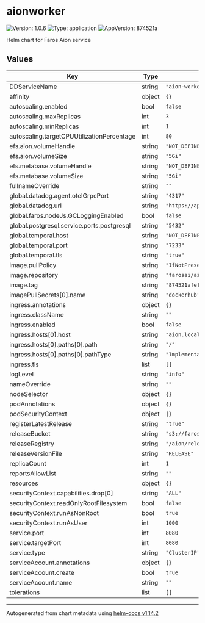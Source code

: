# aionworker

![Version: 1.0.6](https://img.shields.io/badge/Version-1.0.6-informational?style=flat-square) ![Type: application](https://img.shields.io/badge/Type-application-informational?style=flat-square) ![AppVersion: 874521a](https://img.shields.io/badge/AppVersion-874521a-informational?style=flat-square)

Helm chart for Faros Aion service

## Values

| Key | Type | Default | Description |
|-----|------|---------|-------------|
| DDServiceName | string | `"aion-worker"` |  |
| affinity | object | `{}` |  |
| autoscaling.enabled | bool | `false` |  |
| autoscaling.maxReplicas | int | `3` |  |
| autoscaling.minReplicas | int | `1` |  |
| autoscaling.targetCPUUtilizationPercentage | int | `80` |  |
| efs.aion.volumeHandle | string | `"NOT_DEFINED"` |  |
| efs.aion.volumeSize | string | `"5Gi"` |  |
| efs.metabase.volumeHandle | string | `"NOT_DEFINED"` |  |
| efs.metabase.volumeSize | string | `"5Gi"` |  |
| fullnameOverride | string | `""` |  |
| global.datadog.agent.otelGrpcPort | string | `"4317"` |  |
| global.datadog.url | string | `"https://api.datadoghq.com"` |  |
| global.faros.nodeJs.GCLoggingEnabled | bool | `false` |  |
| global.postgresql.service.ports.postgresql | string | `"5432"` |  |
| global.temporal.host | string | `"NOT_DEFINED"` |  |
| global.temporal.port | string | `"7233"` |  |
| global.temporal.tls | string | `"true"` |  |
| image.pullPolicy | string | `"IfNotPresent"` |  |
| image.repository | string | `"farosai/aion-worker"` |  |
| image.tag | string | `"874521afef64d5e1e3366d7fdea6e947db0a01fd"` |  |
| imagePullSecrets[0].name | string | `"dockerhub"` |  |
| ingress.annotations | object | `{}` |  |
| ingress.className | string | `""` |  |
| ingress.enabled | bool | `false` |  |
| ingress.hosts[0].host | string | `"aion.local"` |  |
| ingress.hosts[0].paths[0].path | string | `"/"` |  |
| ingress.hosts[0].paths[0].pathType | string | `"ImplementationSpecific"` |  |
| ingress.tls | list | `[]` |  |
| logLevel | string | `"info"` |  |
| nameOverride | string | `""` |  |
| nodeSelector | object | `{}` |  |
| podAnnotations | object | `{}` |  |
| podSecurityContext | object | `{}` |  |
| registerLatestRelease | string | `"true"` |  |
| releaseBucket | string | `"s3://faros-ai-aion-releases"` |  |
| releaseRegistry | string | `"/aion/releases"` |  |
| releaseVersionFile | string | `"RELEASE"` |  |
| replicaCount | int | `1` |  |
| reportsAllowList | string | `""` |  |
| resources | object | `{}` |  |
| securityContext.capabilities.drop[0] | string | `"ALL"` |  |
| securityContext.readOnlyRootFilesystem | bool | `false` |  |
| securityContext.runAsNonRoot | bool | `true` |  |
| securityContext.runAsUser | int | `1000` |  |
| service.port | int | `8080` |  |
| service.targetPort | int | `8080` |  |
| service.type | string | `"ClusterIP"` |  |
| serviceAccount.annotations | object | `{}` |  |
| serviceAccount.create | bool | `true` |  |
| serviceAccount.name | string | `""` |  |
| tolerations | list | `[]` |  |

----------------------------------------------
Autogenerated from chart metadata using [helm-docs v1.14.2](https://github.com/norwoodj/helm-docs/releases/v1.14.2)
